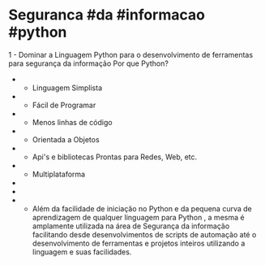 # Seguranca #da #informacao #python

1 - Dominar a Linguagem Python para o desenvolvimento de ferramentas para segurança da informação Por que Python?  
- - Linguagem Simplista 
- - Fácil de Programar 
- - Menos linhas de código 
- - Orientada a Objetos 
- - Api's e bibliotecas Prontas para Redes, Web, etc. 
- - Multiplataforma  
- 
- 
- - Além da facilidade de iniciação no Python e da pequena curva de aprendizagem de qualquer linguagem para Python , a mesma é amplamente utilizada na área de Segurança da informação facilitando desde desenvolvimentos de scripts de automação até o desenvolvimento de ferramentas e projetos inteiros utilizando a linguagem e suas facilidades.
